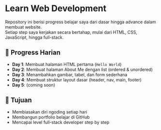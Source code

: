 # Learn Web Development

Repository ini berisi progress belajar saya dari dasar hingga advance dalam membuat website.  
Setiap step saya kerjakan secara bertahap, mulai dari HTML, CSS, JavaScript, hingga full-stack.

## 📅 Progress Harian
- **Day 1**: Membuat halaman HTML pertama (`Hello World`)  
- **Day 2**: Membuat halaman About Me dengan list (ordered & unordered)
- **Day 3**: Menambahkan gambar, tabel, dan form sederhana
- **Day 4**: Membuat struktur layout dasar (header, nav, main, footer)
- **Day 5**: (coming soon)

## 🎯 Tujuan
- Membiasakan diri ngoding setiap hari  
- Membangun portfolio belajar di GitHub  
- Mencapai level full-stack developer step by step
